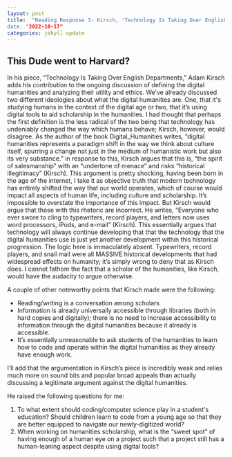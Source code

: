 ```yaml
---
layout: post
title:  "Reading Response 3- Kirsch, 'Technology Is Taking Over English Departments'
date: "2022-10-17"
categories: jekyll update
---
```

## This Dude went to Harvard? 

In his piece, “Technology Is Taking Over English Departments,” Adam Kirsch adds his contribution to the ongoing discussion of defining the digital humanities and analyzing their utility and ethics. We’ve already discussed two different ideologies about what the digital humanities are. One, that it's studying humans in the context of the digital age or two, that it’s using digital tools to aid scholarship in the humanities. I had thought that perhaps the first definition is the less radical of the two being that technology has undeniably changed the way which humans behave; Kirsch, however, would disagree. As the author of the book Digital_Humanities writes, “digital humanities represents a paradigm shift in the way we think about culture itself, spurring a change not just in the medium of humanistic work but also its very substance.” in response to this, Kirsch argues that this is, “the spirit of salesmanship” with an “undertone of menace” and risks “historical illegitimacy” (Kirsch). This argument is pretty shocking, having been born in the age of the internet, I take it as objective truth that modern technology has entirely shifted the way that our world operates, which of course would impact all aspects of human life, including culture and scholarship. It’s impossible to overstate the importance of this impact. But Kirsch would argue that those with this rhetoric are incorrect. He writes, “Everyone who ever swore to cling to typewriters, record players, and letters now uses word processors, iPods, and e-mail” (Kirsch). This essentially argues that technology will always continue developing that that the technology that the digital humanities use is just yet another development within this historical progression. The logic here is immaculately absent. Typewriters, record players, and snail mail were all MASSIVE historical developments that had widespread effects on humanity; it’s simply wrong to deny that as Kirsch does. I cannot fathom the fact that a scholar of the humanities, like Kirsch, would have the audacity to argue otherwise. 

A couple of other noteworthy points that Kirsch made were the following:
- Reading/writing is a conversation among scholars 
- Information is already universally accessible through libraries (both in hard copies and digitally); there is no need to increase accessibility to information through the digital humanities because it already is accessible. 
- It’s essentially unreasonable to ask students of the humanities to learn how to code and operate within the digital humanities as they already have enough work. 

I’ll add that the argumentation in Kirsch’s piece is incredibly weak and relies much more on sound bits and popular broad appeals than actually discussing a legitimate argument against the digital humanities. 

He raised the following questions for me: 
1. To what extent should coding/computer science play in a student's education? Should children learn to code from a young age so that they are better equipped to navigate our newly-digitized world? 
2. When working on humanities scholarship, what is the “sweet spot” of having enough of a human eye on a project such that a project still has a human-leaning aspect despite using digital tools? 
